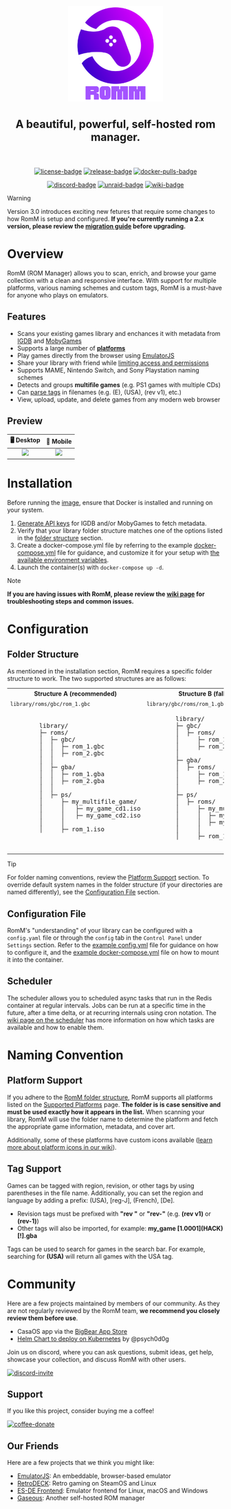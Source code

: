 <div align="center">

  <img src=".github/resources/romm_complete.svg" height="220px" width="auto" alt="romm logo">

  <h3 style="font-size: 25px;">
    A beautiful, powerful, self-hosted rom manager.
  </h3>
  <br/>

[![license-badge]][license-badge-url]
[![release-badge]][release-badge-url]
[![docker-pulls-badge]][docker-pulls-badge-url]

[![discord-badge]][discord-badge-url]
[![unraid-badge]][unraid-badge-url]
[![wiki-badge]][wiki-url]

  </div>
</div>

> [!WARNING]
> Version 3.0 introduces exciting new fetures that require some changes to how RomM is setup and configured. **If you're currently running a 2.x version, please review the [migration guide](https://github.com/rommapp/romm/wiki/Upgrading-to-3.0) before upgrading.**

# Overview

RomM (ROM Manager) allows you to scan, enrich, and browse your game collection with a clean and responsive interface. With support for multiple platforms, various naming schemes and custom tags, RomM is a must-have for anyone who plays on emulators.

## Features

- Scans your existing games library and enchances it with metadata from [IGDB][igdb-api] and [MobyGames][mobygames-api]
- Supports a large number of **[platforms][platform-support]**
- Play games directly from the browser using [EmulatorJS][wiki-emulatorjs-url]
- Share your library with friend while [limiting access and permissions][authentication]
- Supports MAME, Nintendo Switch, and Sony Playstation naming schemes
- Detects and groups **multifile games** (e.g. PS1 games with multiple CDs)
- Can [parse tags][tag-support] in filenames (e.g. (E), (USA), (rev v1), etc.)
- View, upload, update, and delete games from any modern web browser

## Preview

|                              🖥 Desktop                              |                                                  📱 Mobile                                                   |
| :-----------------------------------------------------------------: | :----------------------------------------------------------------------------------------------------------: |
| <img src=".github/resources/screenshots/romm-desktop-slider.gif" /> | <img style="width: 325px; aspect-ratio: auto;" src=".github/resources/screenshots/romm-mobile-slider.gif" /> |

# Installation

Before running the [image][docker-tags], ensure that Docker is installed and running on your system.

1. [Generate API keys][wiki-generate-api-keys] for IGDB and/or MobyGames to fetch metadata.
2. Verify that your library folder structure matches one of the options listed in the [folder structure][folder-structure] section.
3. Create a docker-compose.yml file by referring to the example [docker-compose.yml][docker-compose-example] file for guidance, and customize it for your setup with [the available environment variables][wiki-env-variables].
4. Launch the container(s) with `docker-compose up -d`.

> [!NOTE]
> **If you are having issues with RomM, please review the [wiki page][wiki-troubleshooting-url] for troubleshooting steps and common issues.**

# Configuration

## Folder Structure

As mentioned in the installation section, RomM requires a specific folder structure to work. The two supported structures are as follows:

<table border="0">
 <tr>
    <th style="text-align: center"><b>Structure A (recommended)</b></tthd>
    <th style="text-align: center"><b>Structure B (fallback)</b></th>
 </tr>
 <tr>
  <td>
    <code>library/roms/gbc/rom_1.gbc</code>
  </td>
  <td>
    <code>library/gbc/roms/rom_1.gbc</code>
  </td>
 </tr>
 <tr>
    <td>
      <pre>
        library/
        ├─ roms/
        │  ├─ gbc/
        │  │  ├─ rom_1.gbc
        │  │  ├─ rom_2.gbc
        │  │
        │  ├─ gba/
        │  │  ├─ rom_1.gba
        │  │  ├─ rom_2.gba
        │  │
        │  ├─ ps/
        │     ├─ my_multifile_game/
        │     │   ├─ my_game_cd1.iso
        │     │   ├─ my_game_cd2.iso
        │     │
        │     ├─ rom_1.iso
      </pre>
    </td>
    <td>
      <pre>
        library/
        ├─ gbc/
        │  ├─ roms/
        │     ├─ rom_1.gbc
        │     ├─ rom_2.gbc
        │
        ├─ gba/
        │  ├─ roms/
        │     ├─ rom_1.gba
        │     ├─ rom_2.gba
        │
        ├─ ps/
        │  ├─ roms/
        │     ├─ my_multifile_game/
        │     │  ├─ my_game_cd1.iso
        │     │  ├─ my_game_cd2.iso
        │     │
        │     ├─ rom_1.iso
      </pre>
    </td>
 </tr>
</table>

> [!TIP]
> For folder naming conventions, review the [Platform Support][platform-support] section. To override default system names in the folder structure (if your directories are named differently), see the [Configuration File][configuration-file] section.

## Configuration File

RomM's "understanding" of your library can be configured with a `config.yaml` file or through the `config` tab in the `Control Panel` under `Settings` section. Refer to the [example config.yml][configuration-file-example] file for guidance on how to configure it, and the [example docker-compose.yml][docker-compose-example] file on how to mount it into the container.

## Scheduler

The scheduler allows you to scheduled async tasks that run in the Redis container at regular intervals. Jobs can be run at a specific time in the future, after a time delta, or at recurring internals using cron notation. The [wiki page on the scheduler][wiki-scheduled-tasks] has more information on how which tasks are available and how to enable them.

# Naming Convention

## Platform Support

If you adhere to the [RomM folder structure][folder-structure], RomM supports all platforms listed on the [Supported Platforms][wiki-supported-platforms-url] page. **The folder is is case sensitive and must be used exactly how it appears in the list.** When scanning your library, RomM will use the folder name to determine the platform and fetch the appropriate game information, metadata, and cover art.

Additionally, some of these platforms have custom icons available ([learn more about platform icons in our wiki][wiki-platforms-icons-url]).

## Tag Support

Games can be tagged with region, revision, or other tags by using parentheses in the file name. Additionally, you can set the region and language by adding a prefix: (USA), [reg-J], (French), [De].

- Revision tags must be prefixed with **"rev "** or **"rev-"** (e.g. **(rev v1)** or **(rev-1)**)
- Other tags will also be imported, for example: **my_game [1.0001]\(HACK\)[!].gba**

Tags can be used to search for games in the search bar. For example, searching for **(USA)** will return all games with the USA tag.

# Community

Here are a few projects maintained by members of our community. As they are not regularly reviewed by the RomM team, **we recommend you closely review them before use**.

- CasaOS app via the [BigBear App Store][big-bear-casaos]
- [Helm Chart to deploy on Kubernetes][kubernetes-helm-chart] by @psych0d0g

Join us on discord, where you can ask questions, submit ideas, get help, showcase your collection, and discuss RomM with other users.

[![discord-invite]][discord-invite-url]

## Support

If you like this project, consider buying me a coffee!

[![coffee-donate]][coffee-donate-url]

## Our Friends

Here are a few projects that we think you might like:

- [EmulatorJS](https://emulatorjs.org/): An embeddable, browser-based emulator
- [RetroDECK](https://retrodeck.net/): Retro gaming on SteamOS and Linux
- [ES-DE Frontend](https://es-de.org/): Emulator frontend for Linux, macOS and Windows
- [Gaseous](https://github.com/gaseous-project/gaseous-server): Another self-hosted ROM manager

<!-- Sections -->

[folder-structure]: #-folder-structure
[platform-support]: #-platform-support
[authentication]: #-authentication
[tag-support]: #-tag-support
[configuration-file]: #-configuration-file

<!-- Files -->

[docker-compose-example]: examples/docker-compose.example.yml
[configuration-file-example]: examples/config.example.yml

<!-- Wiki links -->

[wiki-url]: https://github.com/rommapp/romm/wiki
[wiki-supported-platforms-url]: https://github.com/rommapp/romm/wiki/Supported-Platforms
[wiki-authentication-url]: https://github.com/rommapp/romm/wiki/Authentication
[wiki-platforms-icons-url]: https://github.com/rommapp/romm/wiki/Custom-Platform-Icons
[wiki-troubleshooting-url]: https://github.com/rommapp/romm/wiki/Troubleshooting
[wiki-emulatorjs-url]: https://github.com/rommapp/romm/wiki/EmulatorJS-Player
[wiki-env-variables]: https://github.com/rommapp/romm/wiki/Environment-Variables
[wiki-scheduled-tasks]: https://github.com/rommapp/romm/wiki/Scheduled-Tasks
[wiki-generate-api-keys]: https://github.com/rommapp/romm/wiki/Generate-API-Keys

<!-- Badges -->

[license-badge]: https://img.shields.io/github/license/rommapp/romm?style=for-the-badge&color=a32d2a
[license-badge-url]: LICENSE
[release-badge]: https://img.shields.io/github/v/release/rommapp/romm?style=for-the-badge
[release-badge-url]: https://github.com/rommapp/romm/releases
[discord-badge]: https://img.shields.io/badge/discord-7289da?style=for-the-badge
[discord-badge-url]: https://discord.gg/P5HtHnhUDH
[unraid-badge]: https://img.shields.io/badge/Unraid-f57842?style=for-the-badge&labelColor=ee512b
[unraid-badge-url]: https://forums.unraid.net/topic/149738-support-eurotimmy-romm-rom-manager-by-zurdi15/
[wiki-badge]: https://img.shields.io/badge/Wiki-736e9b?style=for-the-badge
[docker-pulls-badge]: https://img.shields.io/docker/pulls/rommapp/romm?style=for-the-badge&label=pulls
[docker-pulls-badge-url]: https://hub.docker.com/r/rommapp/romm

<!-- Links -->

[discord-invite]: https://invidget.switchblade.xyz/P5HtHnhUDH
[discord-invite-url]: https://discord.gg/P5HtHnhUDH
[coffee-donate]: https://www.buymeacoffee.com/assets/img/custom_images/orange_img.png
[coffee-donate-url]: https://www.buymeacoff.ee/zurdi15

<!-- External links -->

[docker-tags]: https://hub.docker.com/r/rommapp/romm/tags
[igdb-api]: https://api-docs.igdb.com/#account-creation
[mobygames-api]: https://www.mobygames.com/info/api/
[titleid-program-id-url]: https://switchbrew.org/w/index.php?title=Title_list/Games&mobileaction=toggle_view_desktop
[igdb-platforms-list]: https://www.igdb.com/platforms
[big-bear-casaos]: https://github.com/bigbeartechworld/big-bear-casaos
[kubernetes-helm-chart]: https://artifacthub.io/packages/helm/crystalnet/romm
[pc-mac-icons]: https://www.flaticon.com/free-icons/keyboard-and-mouse
[flaticon]: https://www.flaticon.com
[user-default-icon]: https://icons8.com/icon/tZuAOUGm9AuS/user-default
[icons8]: https://icons8.com

